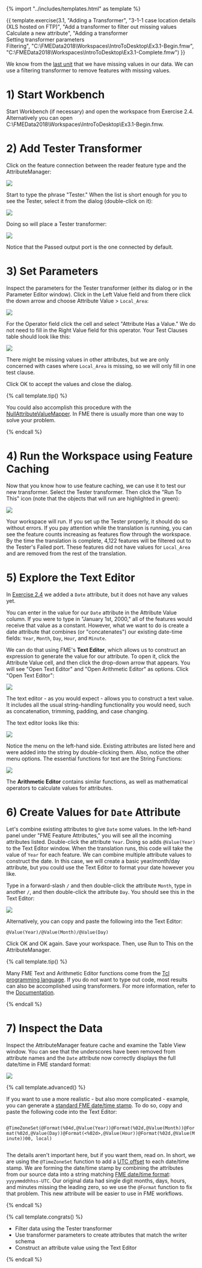 {% import "../includes/templates.html" as template %}

{{ template.exercise(3.1,
               "Adding a Transformer",
               "3-1-1 case location details (XLS hosted on FTP)",
               "Add a transformer to filter out missing values<br>Calculate a new attribute",
               "Adding a transformer<br>Setting transformer parameters<br>Filtering",
               "C:\\FMEData2018\\Workspaces\\IntroToDesktop\\Ex3.1-Begin.fmw",
               "C:\\FMEData2018\\Workspaces\\IntroToDesktop\\Ex3.1-Complete.fmw")
}}

We know from the [last unit](..\2.translations\2.05.ex2.2.md) that we have missing values in our data. We can use a filtering transformer to remove features with missing values.

# 1) Start Workbench

Start Workbench (if necessary) and open the workspace from Exercise 2.4. Alternatively you can open C:\\FMEData2018\\Workspaces\\IntroToDesktop\\Ex3.1-Begin.fmw.

# 2) Add Tester Transformer

Click on the feature connection between the reader feature type and the AttributeManager:

![](./Images/tester-connection.png)

Start to type the phrase "Tester." When the list is short enough for you to see the Tester, select it from the dialog (double-click on it):

![](./Images/tester-quick-add.png)

Doing so will place a Tester transformer:

![](./Images/tester.png)

Notice that the Passed output port is the one connected by default.

# 3) Set Parameters

Inspect the parameters for the Tester transformer (either its dialog or in the Parameter Editor window). Click in the Left Value field and from there click the down arrow and choose Attribute Value &gt; `Local_Area`:

![](./Images/tester-left.png)

For the Operator field click the cell and select "Attribute Has a Value." We do not need to fill in the Right Value field for this operator. Your Test Clauses table should look like this:

![](./Images/tester-operator.png)

There might be missing values in other attributes, but we are only concerned with cases where `Local_Area` is missing, so we will only fill in one test clause.

Click OK to accept the values and close the dialog.

{% call template.tip() %}

<p>
  You could also accomplish this procedure with the <a href="http://docs.safe.com/fme/html/FME_Desktop_Documentation/FME_Transformers/Transformers/nullattributemapper.htm">NullAttributeValueMapper</a>. In FME there is usually more than one way to solve your problem.
</p>

{% endcall %}

# 4) Run the Workspace using Feature Caching

Now that you know how to use feature caching, we can use it to test our new transformer. Select the Tester transformer. Then click the "Run To This" icon (note that the objects that will run are highlighted in green):

![](./Images/tester-run-to-this.png)

Your workspace will run. If you set up the Tester properly, it should do so without errors. If you pay attention while the translation is running, you can see the feature counts increasing as features flow through the workspace. By the time the translation is complete, 4,122 features will be filtered out to the Tester's Failed port. These features did not have values for `Local_Area` and are removed from the rest of the translation.

# 5) Explore the Text Editor

In [Exercise 2.4](../2.translations/2.09.ex2.4.md) we added a `Date` attribute, but it does not have any values yet.

You can enter in the value for our `Date` attribute in the Attribute Value column. If you were to type in "January 1st, 2000," all of the features would receive that value as a constant. However, what we want to do is create a date attribute that combines (or "concatenates") our existing date-time fields: `Year`, `Month`, `Day`, `Hour`, and `Minute`.

We can do that using FME's **Text Editor**, which allows us to construct an expression to generate the value for our attribute. To open it, click the Attribute Value cell, and then click the drop-down arrow that appears. You will see "Open Text Editor" and "Open Arithmetic Editor" as options. Click "Open Text Editor":

![](./Images/attribute-manager-text-editor.png)

The text editor - as you would expect - allows you to construct a text value. It includes all the usual string-handling functionality you would need, such as concatenation, trimming, padding, and case changing.

The text editor looks like this:

![](./Images/text-editor.png)

Notice the menu on the left-hand side. Existing attributes are listed here and were added into the string by double-clicking them. Also, notice the other menu options. The essential functions for text are the String Functions:

![](./Images/Img4.017.AttributeManagerTextEditStrings.png)

The **Arithmetic Editor** contains similar functions, as well as mathematical operators to calculate values for attributes.

# 6) Create Values for `Date` Attribute

Let's combine existing attributes to give `Date` some values. In the left-hand panel under "FME Feature Attributes," you will see all the incoming attributes listed. Double-click the attribute `Year`. Doing so adds `@Value(Year)` to the Text Editor window. When the translation runs, this code will take the value of `Year` for each feature. We can combine multiple attribute values to construct the date. In this case, we will create a basic year/month/day attribute, but you could use the Text Editor to format your date however you like.

Type in a forward-slash `/` and then double-click the attribute `Month`, type in another `/`, and then double-click the attribute `Day`. You should see this in the Text Editor:

![](./Images/text-editor-date.png)

Alternatively, you can copy and paste the following into the Text Editor:

```
@Value(Year)/@Value(Month)/@Value(Day)
```

Click OK and OK again. Save your workspace. Then, use Run to This on the AttributeManager.

{% call template.tip() %}

Many FME Text and Arithmetic Editor functions come from the <a href="https://en.wikipedia.org/wiki/Tcl">Tcl programming language</a>. If you do not want to type out code, most results can also be accomplished using transformers. For more information, refer to the <a href="http://docs.safe.com/fme/html/FME_Desktop_Documentation/FME_Workbench/!Transformer_Parameters/text_editor.htm">Documentation</a>.

{% endcall %}

# 7) Inspect the Data

Inspect the AttributeManager feature cache and examine the Table View window. You can see that the underscores have been removed from attribute names and the `Date` attribute now correctly displays the full date/time in FME standard format:

![](./Images/results-table.png)

{% call template.advanced() %}

<p>
  If you want to use a more realistic - but also more complicated - example, you can generate a <a href="https://docs.safe.com/fme/html/FME_Desktop_Documentation/FME_Workbench/!Transformer_Parameters/standard_fme_date_time_format.htm">standard FME date/time stamp</a>. To do so, copy and paste the following code into the Text Editor:
  <br>
  <code>
    @TimeZoneSet(@Format(%04d,@Value(Year))@Format(%02d,@Value(Month))@Format(%02d,@Value(Day))@Format(<%02d></%02d>,@Value(Hour))@Format(%02d,@Value(Minute))00, local)
  </code>
</p>

<p>
  The details aren't important here, but if you want them, read on. In short, we are using the <code>@TimeZoneSet</code> function to add a <a href="https://en.wikipedia.org/wiki/UTC_offset">UTC offset</a> to each date/time stamp. We are forming the date/time stamp by combining the attributes from our source data into a string matching <a href="https://docs.safe.com/fme/html/FME_Desktop_Documentation/FME_Workbench/!Transformer_Parameters/standard_fme_date_time_format.htm">FME date/time format</a>: <code>yyyymmddhhss-UTC</code>. Our original data had single digit months, days, hours, and minutes missing the leading zero, so we use the <code>@Format</code> function to fix that problem. This new attribute will be easier to use in FME workflows.
</p>

{% endcall %}

{% call template.congrats() %}

<ul>
  <li>Filter data using the Tester transformer</li>
  <li>Use transformer parameters to create attributes that match the writer schema</li>
  <li>Construct an attribute value using the Text Editor</li>
</ul>

{% endcall %}
